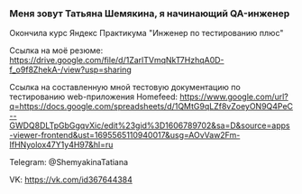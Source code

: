 ### Меня зовут Татьяна Шемякина, я начинающий QA-инженер

Окончила курс Яндекс Практикума "Инженер по тестированию плюс"

Ссылка на моё резюме: https://drive.google.com/file/d/1ZarlTVmqNkT7HzhqA0D-f_o9f8ZhekA-/view?usp=sharing

Ссылка на составленную мной тестовую документацию по тестированию web-приложения Homefeed: https://www.google.com/url?q=https://docs.google.com/spreadsheets/d/1QMtG9qLZf8vZoeyON9Q4PeC--GWDQ8DLTpGbGgqvXic/edit%23gid%3D1606789702&sa=D&source=apps-viewer-frontend&ust=1695565110940017&usg=AOvVaw2Fm-IfHNyolox47Y1y4H97&hl=ru

Telegram: @ShemyakinaTatiana

VK: https://vk.com/id367644384
